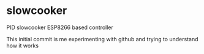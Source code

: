 # slowcooker
PID slowcooker ESP8266 based controller

This initial commit is me experimenting with github and trying to understand how it works
